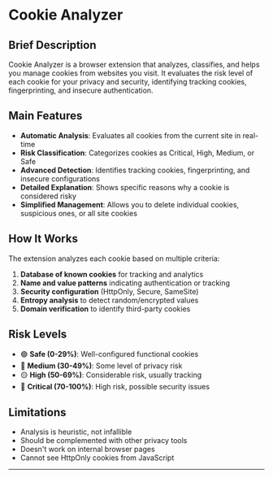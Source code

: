 # Cookie Analyzer

## Brief Description
Cookie Analyzer is a browser extension that analyzes, classifies, and helps you manage cookies from websites you visit. It evaluates the risk level of each cookie for your privacy and security, identifying tracking cookies, fingerprinting, and insecure authentication.

## Main Features

- **Automatic Analysis**: Evaluates all cookies from the current site in real-time
- **Risk Classification**: Categorizes cookies as Critical, High, Medium, or Safe
- **Advanced Detection**: Identifies tracking cookies, fingerprinting, and insecure configurations
- **Detailed Explanation**: Shows specific reasons why a cookie is considered risky
- **Simplified Management**: Allows you to delete individual cookies, suspicious ones, or all site cookies

## How It Works

The extension analyzes each cookie based on multiple criteria:

1. **Database of known cookies** for tracking and analytics
2. **Name and value patterns** indicating authentication or tracking
3. **Security configuration** (HttpOnly, Secure, SameSite)
4. **Entropy analysis** to detect random/encrypted values
5. **Domain verification** to identify third-party cookies

## Risk Levels

- 🟢 **Safe (0-29%)**: Well-configured functional cookies
- 🔵 **Medium (30-49%)**: Some level of privacy risk
- 🟡 **High (50-69%)**: Considerable risk, usually tracking
- 🔴 **Critical (70-100%)**: High risk, possible security issues

## Limitations

- Analysis is heuristic, not infallible
- Should be complemented with other privacy tools
- Doesn't work on internal browser pages
- Cannot see HttpOnly cookies from JavaScript

---
